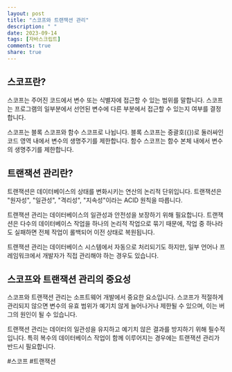 ```yaml
---
layout: post
title: "스코프와 트랜잭션 관리"
description: " "
date: 2023-09-14
tags: [자바스크립트]
comments: true
share: true
---
```


## 스코프란?

스코프는 주어진 코드에서 변수 또는 식별자에 접근할 수 있는 범위를 말합니다. 스코프는 프로그램의 일부분에서 선언된 변수에 다른 부분에서 접근할 수 있는지 여부를 결정합니다.

스코프는 블록 스코프와 함수 스코프로 나뉩니다. 블록 스코프는 중괄호({})로 둘러싸인 코드 영역 내에서 변수의 생명주기를 제한합니다. 함수 스코프는 함수 본체 내에서 변수의 생명주기를 제한합니다.

## 트랜잭션 관리란?

트랜잭션은 데이터베이스의 상태를 변화시키는 연산의 논리적 단위입니다. 트랜잭션은 "원자성", "일관성", "격리성", "지속성"이라는 ACID 원칙을 따릅니다.

트랜잭션 관리는 데이터베이스의 일관성과 안전성을 보장하기 위해 필요합니다. 트랜잭션은 다수의 데이터베이스 작업을 하나의 논리적 작업으로 묶기 때문에, 작업 중 하나라도 실패하면 전체 작업이 롤백되어 이전 상태로 복원됩니다.

트랜잭션 관리는 데이터베이스 시스템에서 자동으로 처리되기도 하지만, 일부 언어나 프레임워크에서 개발자가 직접 관리해야 하는 경우도 있습니다.

## 스코프와 트랜잭션 관리의 중요성

스코프와 트랜잭션 관리는 소프트웨어 개발에서 중요한 요소입니다. 스코프가 적절하게 관리되지 않으면 변수의 유효 범위가 예기치 않게 늘어나거나 제한될 수 있으며, 이는 버그의 원인이 될 수 있습니다.

트랜잭션 관리는 데이터의 일관성을 유지하고 예기치 않은 결과를 방지하기 위해 필수적입니다. 특히 복수의 데이터베이스 작업이 함께 이루어지는 경우에는 트랜잭션 관리가 반드시 필요합니다.

#스코프 #트랜잭션